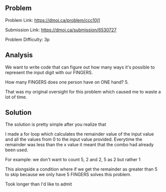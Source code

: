 ## Problem

Problem Link: https://dmoj.ca/problem/ccc10j1

Submission Link: https://dmoj.ca/submission/6530727

Problem Difficulty: 3p

## Analysis 

We want to write code that can figure out how many ways it's possible to represent the input digit with our FINGERS.

How many FINGERS does one person have on ONE hand? 5.

That was my original oversight for this problem which caused me to waste a lot of time.

## Solution

The solution is pretty simple after you realize that

I made a for loop which calculates the remainder value of the input value and all the values from 0 to the input value provided. Everytime the remainder was less than the x value it meant that the combo had already been used.

For example: we don't want to count 5, 2 and 2, 5 as 2 but rather 1

This alongside a condition where if we get the remainder as greater than 5 to skip because we only have 5 FINGERS solves this problem.

Took longer than I'd like to admit